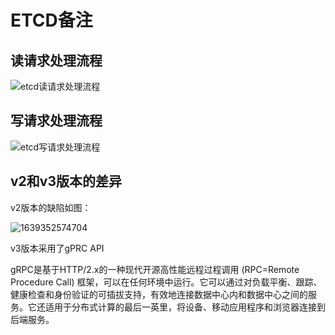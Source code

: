 # ETCD备注

## 读请求处理流程

![etcd读请求处理流程](https://deemoprobe.oss-cn-shanghai.aliyuncs.com/images/etcd读请求处理流程.png)

## 写请求处理流程

![etcd写请求处理流程](https://deemoprobe.oss-cn-shanghai.aliyuncs.com/images/etcd写请求处理流程.png)

## v2和v3版本的差异

v2版本的缺陷如图：

![1639352574704](https://deemoprobe.oss-cn-shanghai.aliyuncs.com/images/1639352574704.png)

v3版本采用了gPRC API

gRPC是基于HTTP/2.x的一种现代开源高性能远程过程调用 (RPC=Remote Procedure Call) 框架，可以在任何环境中运行。它可以通过对负载平衡、跟踪、健康检查和身份验证的可插拔支持，有效地连接数据中心内和数据中心之间的服务。它还适用于分布式计算的最后一英里，将设备、移动应用程序和浏览器连接到后端服务。
